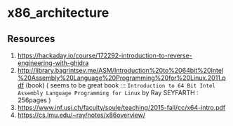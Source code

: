 # x86_architecture

## Resources
1. https://hackaday.io/course/172292-introduction-to-reverse-engineering-with-ghidra
2. http://library.bagrintsev.me/ASM/Introduction%20to%2064bit%20Intel%20Assembly%20Language%20Programming%20for%20Linux.2011.pdf (book) ( seems to be great book ::: `Introduction to 64
Bit Intel Assembly Language Programming for Linux` by Ray SEYFARTH : 256pages )
3. https://www.inf.usi.ch/faculty/soule/teaching/2015-fall/cc/x64-intro.pdf
4. https://cs.lmu.edu/~ray/notes/x86overview/